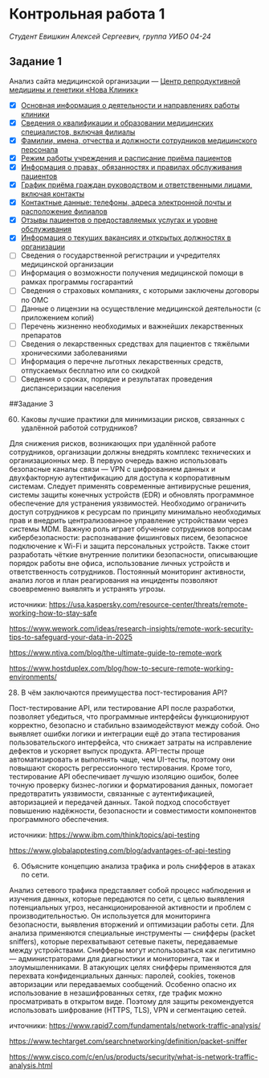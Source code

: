 # Контрольная работа 1
*Студент Евишкин Алексей Сергеевич, группа УИБО 04-24*

## Задание 1

Анализ сайта медицинской организации — [Центр репродуктивной медицины и генетики «Нова Клиник»](https://nova-clinic.ru/)

- [x] [Основная информация о деятельности и направлениях работы клиники](https://nova-clinic.ru/services/)
- [x] [Сведения о квалификации и образовании медицинских специалистов, включая филиалы](https://nova-clinic.ru/specialists/)
- [x] [Фамилии, имена, отчества и должности сотрудников медицинского персонала](https://nova-clinic.ru/specialists/petrova-elena-igorevna/)
- [x] [Режим работы учреждения и расписание приёма пациентов](https://nova-clinic.ru/contacts/)
- [x] [Информация о правах, обязанностях и правилах обслуживания пациентов](https://nova-clinic.ru/pravila-okazaniya-meditsinskikh-uslug/)
- [x] [График приёма граждан руководством и ответственными лицами, включая контакты](https://nova-clinic.ru/contacts/)
- [x] [Контактные данные: телефоны, адреса электронной почты и расположение филиалов](https://nova-clinic.ru/contacts/)
- [x] [Отзывы пациентов о предоставляемых услугах и уровне обслуживания](https://nova-clinic.ru/otzyvy/)
- [x] [Информация о текущих вакансиях и открытых должностях в организации](https://nova-clinic.ru/vakansii/)
- [ ] Сведения о государственной регистрации и учредителях медицинской организации
- [ ] Информация о возможности получения медицинской помощи в рамках программы госгарантий
- [ ] Сведения о страховых компаниях, с которыми заключены договоры по ОМС
- [ ] Данные о лицензии на осуществление медицинской деятельности (с приложением копий)
- [ ] Перечень жизненно необходимых и важнейших лекарственных препаратов
- [ ] Сведения о лекарственных средствах для пациентов с тяжёлыми хроническими заболеваниями
- [ ] Информация о перечне льготных лекарственных средств, отпускаемых бесплатно или со скидкой
- [ ] Сведения о сроках, порядке и результатах проведения диспансеризации населения

##Задание 3

60) Каковы лучшие практики для минимизации рисков, связанных с удалённой работой сотрудников?

Для снижения рисков, возникающих при удалённой работе сотрудников, организации должны внедрять комплекс технических и организационных мер. В первую очередь важно использовать безопасные каналы связи — VPN с шифрованием данных и двухфакторную аутентификацию для доступа к корпоративным системам. Следует применять современные антивирусные решения, системы защиты конечных устройств (EDR) и обновлять программное обеспечение для устранения уязвимостей. Необходимо ограничить доступ сотрудников к ресурсам по принципу минимально необходимых прав и внедрить централизованное управление устройствами через системы MDM.
Важную роль играет обучение сотрудников вопросам кибербезопасности: распознавание фишинговых писем, безопасное подключение к Wi-Fi и защита персональных устройств. Также стоит разработать чёткие внутренние политики безопасности, описывающие порядок работы вне офиса, использование личных устройств и ответственность сотрудников. Постоянный мониторинг активности, анализ логов и план реагирования на инциденты позволяют своевременно выявлять и устранять угрозы.

источники: https://usa.kaspersky.com/resource-center/threats/remote-working-how-to-stay-safe

https://www.wework.com/ideas/research-insights/remote-work-security-tips-to-safeguard-your-data-in-2025

https://www.ntiva.com/blog/the-ultimate-guide-to-remote-work

https://www.hostduplex.com/blog/how-to-secure-remote-working-environments/

28) В чём заключаются преимущества пост-тестирования API?

Пост-тестирование API, или тестирование API после разработки, позволяет убедиться, что программные интерфейсы функционируют корректно, безопасно и стабильно взаимодействуют между собой. Оно выявляет ошибки логики и интеграции ещё до этапа тестирования пользовательского интерфейса, что снижает затраты на исправление дефектов и ускоряет выпуск продукта. API-тесты проще автоматизировать и выполнять чаще, чем UI-тесты, поэтому они повышают скорость регрессионного тестирования.
Кроме того, тестирование API обеспечивает лучшую изоляцию ошибок, более точную проверку бизнес-логики и форматирования данных, помогает предотвратить уязвимости, связанные с аутентификацией, авторизацией и передачей данных. Такой подход способствует повышению надёжности, безопасности и совместимости компонентов программного обеспечения.

источники: https://www.ibm.com/think/topics/api-testing

https://www.globalapptesting.com/blog/advantages-of-api-testing


6) Объясните концепцию анализа трафика и роль снифферов в атаках по сети.

Анализ сетевого трафика представляет собой процесс наблюдения и изучения данных, которые передаются по сети, с целью выявления потенциальных угроз, несанкционированной активности и проблем с производительностью. Он используется для мониторинга безопасности, выявления вторжений и оптимизации работы сети. Для анализа применяются специальные инструменты — снифферы (packet sniffers), которые перехватывают сетевые пакеты, передаваемые между устройствами.
Снифферы могут использоваться как легитимно — администраторами для диагностики и мониторинга, так и злоумышленниками. В атакующих целях снифферы применяются для перехвата конфиденциальных данных: паролей, cookies, токенов авторизации или передаваемых сообщений. Особенно опасно их использование в незашифрованных сетях, где трафик можно просматривать в открытом виде. Поэтому для защиты рекомендуется использовать шифрование (HTTPS, TLS), VPN и сегментацию сетей.

ичточники: https://www.rapid7.com/fundamentals/network-traffic-analysis/

https://www.techtarget.com/searchnetworking/definition/packet-sniffer

https://www.cisco.com/c/en/us/products/security/what-is-network-traffic-analysis.html
